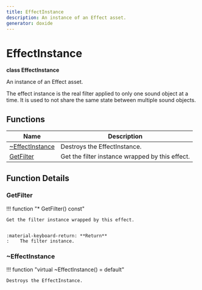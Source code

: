 ```yaml
---
title: EffectInstance
description: An instance of an Effect asset.
generator: doxide
---
```



# EffectInstance

**class EffectInstance**


An instance of an Effect asset.

The effect instance is the real filter applied to only one sound object
at a time. It is used to not share the same state between multiple sound
objects.
    


## Functions

| Name | Description |
| ---- | ----------- |
| [~EffectInstance](#_u007eEffectInstance) | Destroys the EffectInstance.  |
| [GetFilter](#GetFilter) | Get the filter instance wrapped by this effect. |

## Function Details

### GetFilter<a name="GetFilter"></a>
!!! function "&#42; GetFilter() const"

    
    Get the filter instance wrapped by this effect.
    
    
    :material-keyboard-return: **Return**
    :    The filter instance.
            
    

### ~EffectInstance<a name="_u007eEffectInstance"></a>
!!! function "virtual ~EffectInstance() = default"

    
    Destroys the EffectInstance.
             
    
    
    

